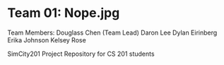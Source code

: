 Team 01: Nope.jpg
======

Team Members:
Douglass Chen (Team Lead)
Daron Lee
Dylan Eirinberg
Erika Johnson
Kelsey Rose

SimCity201 Project Repository for CS 201 students
